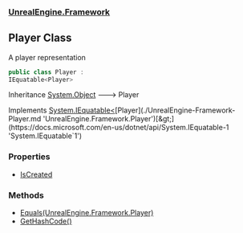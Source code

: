 ### [UnrealEngine.Framework](./UnrealEngine-Framework.md 'UnrealEngine.Framework')
## Player Class
A player representation  
```csharp
public class Player :
IEquatable<Player>
```
Inheritance [System.Object](https://docs.microsoft.com/en-us/dotnet/api/System.Object 'System.Object') &#129106; Player  

Implements [System.IEquatable&lt;](https://docs.microsoft.com/en-us/dotnet/api/System.IEquatable-1 'System.IEquatable`1')[Player](./UnrealEngine-Framework-Player.md 'UnrealEngine.Framework.Player')[&gt;](https://docs.microsoft.com/en-us/dotnet/api/System.IEquatable-1 'System.IEquatable`1')  
### Properties
- [IsCreated](./UnrealEngine-Framework-Player-IsCreated.md 'UnrealEngine.Framework.Player.IsCreated')
### Methods
- [Equals(UnrealEngine.Framework.Player)](./UnrealEngine-Framework-Player-Equals(UnrealEngine-Framework-Player).md 'UnrealEngine.Framework.Player.Equals(UnrealEngine.Framework.Player)')
- [GetHashCode()](./UnrealEngine-Framework-Player-GetHashCode().md 'UnrealEngine.Framework.Player.GetHashCode()')
